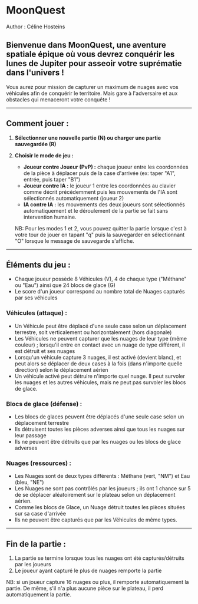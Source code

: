 # MoonQuest
Author : Céline Hosteins

## Bienvenue dans MoonQuest, une aventure spatiale épique où vous devrez conquérir les lunes de Jupiter pour asseoir votre suprématie dans l'univers !

Vous aurez pour mission de capturer un maximum de nuages avec vos véhicules afin de conquérir le territoire. Mais gare à l'adversaire et aux obstacles qui menaceront votre conquête !

---

## Comment jouer :

1. **Sélectionner une nouvelle partie (N) ou charger une partie sauvegardée (R)**
2. **Choisir le mode de jeu :**
   - **Joueur contre Joueur (PvP) :** chaque joueur entre les coordonnées de la pièce à déplacer puis de la case d'arrivée (ex: taper "A1", entrée, puis taper "B1")
   - **Joueur contre IA :** le joueur 1 entre les coordonnées au clavier comme décrit précédemment puis les mouvements de l'IA sont sélectionnés automatiquement (joueur 2)
   - **IA contre IA :** les mouvements des deux joueurs sont sélectionnés automatiquement et le déroulement de la partie se fait sans intervention humaine.

   NB: Pour les modes 1 et 2, vous pouvez quitter la partie lorsque c'est à votre tour de jouer en tapant "q" puis la sauvegarder en sélectionnant "O" lorsque le message de sauvegarde s'affiche.

---

## Éléments du jeu :
- Chaque joueur possède 8 Véhicules (V), 4 de chaque type ("Méthane" ou "Eau") ainsi que 24 blocs de glace (G)
- Le score d'un joueur correspond au nombre total de Nuages capturés par ses véhicules

### Véhicules (attaque) :
- Un Véhicule peut être déplacé d'une seule case selon un déplacement terrestre, soit verticalement ou horizontalement (hors diagonale)
- Les Véhicules ne peuvent capturer que les nuages de leur type (même couleur) ; lorsqu'il entre en contact avec un nuage de type différent, il est détruit et ses nuages
- Lorsqu'un véhicule capture 3 nuages, il est activé (devient blanc), et peut alors se déplacer de deux cases à la fois (dans n'importe quelle direction) selon le déplacement aérien
- Un véhicule activé peut détruire n'importe quel nuage. Il peut survoler les nuages et les autres véhicules, mais ne peut pas survoler les blocs de glace.

### Blocs de glace (défense) :
- Les blocs de glaces peuvent être déplacés d'une seule case selon un déplacement terrestre
- Ils détruisent toutes les pièces adverses ainsi que tous les nuages sur leur passage
- Ils ne peuvent être détruits que par les nuages ou les blocs de glace adverses

### Nuages (ressources) :
- Les Nuages sont de deux types différents : Méthane (vert, "NM") et Eau (bleu, "NE")
- Les Nuages ne sont pas contrôlés par les joueurs ; ils ont 1 chance sur 5 de se déplacer aléatoirement sur le plateau selon un déplacement aérien.
- Comme les blocs de Glace, un Nuage détruit toutes les pièces situées sur sa case d'arrivée
- Ils ne peuvent être capturés que par les Véhicules de même types.

---

## Fin de la partie :
1. La partie se termine lorsque tous les nuages ont été capturés/détruits par les joueurs
2. Le joueur ayant capturé le plus de nuages remporte la partie

NB: si un joueur capture 16 nuages ou plus, il remporte automatiquement la partie. De même, s'il n'a plus aucune pièce sur le plateau, il perd automatiquement la partie.

